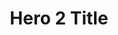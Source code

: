 ---
clayout: hero
bgimage: 'https://placeimg.com/1600/600/people'
title: Hero 2 Title
text: Hero 2 text Lorem ipsum dolor sit amet, consectetur adipiscing elit
id: section3
---
